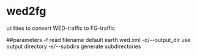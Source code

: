 # wed2fg
utilities to convert WED-traffic to FG-traffic

##parameters
    -f  read filename default earth.wed.xml
    -o/--output_dir use output directory
    -s/--subdirs generate subdirectories
